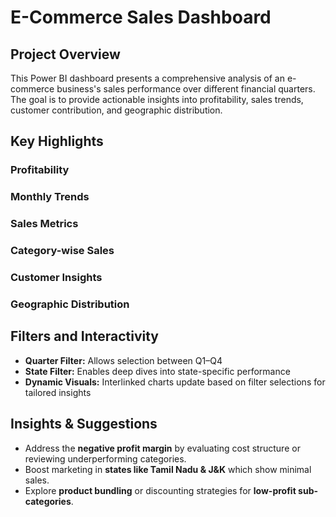 #  E-Commerce Sales Dashboard

## Project Overview

This Power BI dashboard presents a comprehensive analysis of an e-commerce business's sales performance over different financial quarters. The goal is to provide actionable insights into profitability, sales trends, customer contribution, and geographic distribution.

## Key Highlights

### Profitability

### Monthly Trends

### Sales Metrics

### Category-wise Sales

### Customer Insights

###  Geographic Distribution

##  Filters and Interactivity

* **Quarter Filter:** Allows selection between Q1–Q4
* **State Filter:** Enables deep dives into state-specific performance
* **Dynamic Visuals:** Interlinked charts update based on filter selections for tailored insights


##  Insights & Suggestions

* Address the **negative profit margin** by evaluating cost structure or reviewing underperforming categories.
* Boost marketing in **states like Tamil Nadu & J\&K** which show minimal sales.
* Explore **product bundling** or discounting strategies for **low-profit sub-categories**.
